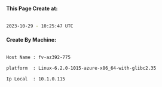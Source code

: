 
   
#### This Page Create at:

```bash

2023-10-29 - 10:25:47 UTC

```

#### Create By Machine:

```bash

Host Name : fv-az392-775

platform  : Linux-6.2.0-1015-azure-x86_64-with-glibc2.35

Ip Local  : 10.1.0.115

```

